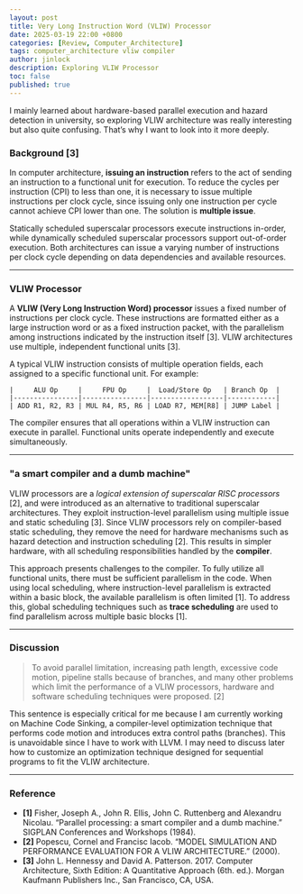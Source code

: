 ```yaml
---
layout: post
title: Very Long Instruction Word (VLIW) Processor
date: 2025-03-19 22:00 +0800
categories: [Review, Computer_Architecture]
tags: computer_architecture vliw compiler
author: jinlock
description: Exploring VLIW Processor
toc: false
published: true
---
```


I mainly learned about hardware-based parallel execution and hazard detection in university, so exploring VLIW architecture was really interesting but also quite confusing. That’s why I want to look into it more deeply.

### Background [3]

In computer architecture, **issuing an instruction** refers to the act of sending an instruction to a functional unit for execution. To reduce the cycles per instruction (CPI) to less than one, it is necessary to issue multiple instructions per clock cycle, since issuing only one instruction per cycle cannot achieve CPI lower than one. The solution is **multiple issue**.

Statically scheduled superscalar processors execute instructions in-order, while dynamically scheduled superscalar processors support out-of-order execution. Both architectures can issue a varying number of instructions per clock cycle depending on data dependencies and available resources.

---

### VLIW Processor

A **VLIW (Very Long Instruction Word) processor** issues a fixed number of instructions per clock cycle. These instructions are formatted either as a large instruction word or as a fixed instruction packet, with the parallelism among instructions indicated by the instruction itself [3]. VLIW architectures use multiple, independent functional units [3].

A typical VLIW instruction consists of multiple operation fields, each assigned to a specific functional unit. For example:

```
|     ALU Op     |     FPU Op     |  Load/Store Op   | Branch Op  |
|----------------|----------------|------------------|------------|
| ADD R1, R2, R3 | MUL R4, R5, R6 | LOAD R7, MEM[R8] | JUMP Label |
```

The compiler ensures that all operations within a VLIW instruction can execute in parallel. Functional units operate independently and execute simultaneously.

---

### "a smart compiler and a dumb machine"

VLIW processors are a *logical extension of superscalar RISC processors* [2], and were introduced as an alternative to traditional superscalar architectures. They exploit instruction-level parallelism using multiple issue and static scheduling [3]. Since VLIW processors rely on compiler-based static scheduling, they remove the need for hardware mechanisms such as hazard detection and instruction scheduling [2]. This results in simpler hardware, with all scheduling responsibilities handled by the **compiler**.

This approach presents challenges to the compiler. To fully utilize all functional units, there must be sufficient parallelism in the code. When using local scheduling, where instruction-level parallelism is extracted within a basic block, the available parallelism is often limited [1]. To address this, global scheduling techniques such as **trace scheduling** are used to find parallelism across multiple basic blocks [1].

---

### Discussion

> To avoid parallel limitation, increasing path length, excessive code motion, pipeline stalls because of branches, and many other problems which limit the performance of a VLIW processors, hardware and software scheduling techniques were proposed. [2]

This sentence is especially critical for me because I am currently working on Machine Code Sinking, a compiler-level optimization technique that performs code motion and introduces extra control paths (branches). This is unavoidable since I have to work with LLVM. I may need to discuss later how to customize an optimization technique designed for sequential programs to fit the VLIW architecture.

---

### **Reference**
- **[1]** Fisher, Joseph A., John R. Ellis, John C. Ruttenberg and Alexandru Nicolau. “Parallel processing: a smart compiler and a dumb machine.” SIGPLAN Conferences and Workshops (1984).  
- **[2]** Popescu, Cornel and Francisc Iacob. “MODEL SIMULATION AND PERFORMANCE EVALUATION FOR A VLIW ARCHITECTURE.” (2000).
- **[3]** John L. Hennessy and David A. Patterson. 2017. Computer Architecture, Sixth Edition: A Quantitative Approach (6th. ed.). Morgan Kaufmann Publishers Inc., San Francisco, CA, USA.